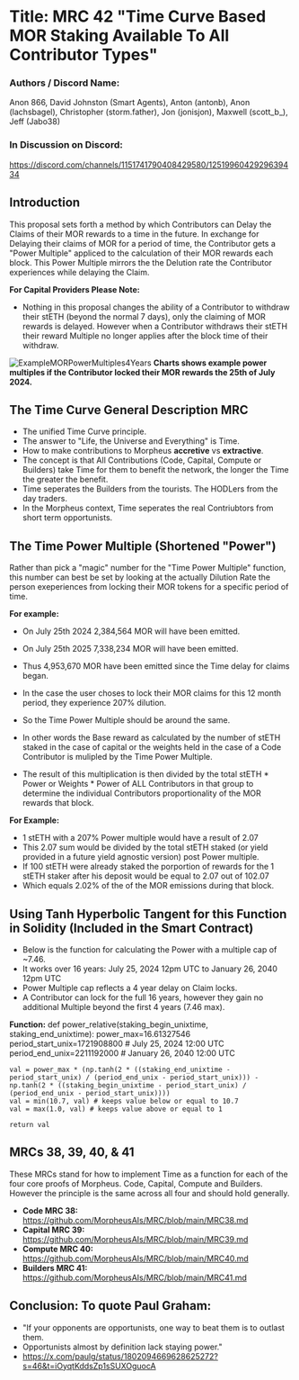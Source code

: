 # Title: MRC 42 "Time Curve Based MOR Staking Available To All Contributor Types"

### Authors / Discord Name: 
Anon 866, David Johnston (Smart Agents), Anton (antonb), Anon (lachsbagel), Christopher (storm.father), Jon (jonisjon), Maxwell (scott_b_), Jeff (Jabo38)  

### In Discussion on Discord: 
https://discord.com/channels/1151741790408429580/1251996042929639434

## Introduction
This proposal sets forth a method by which Contributors can Delay the Claims of their MOR rewards to a time in the future.
In exchange for Delaying their claims of MOR for a period of time, the Contributor gets a "Power Multiple" appliced to the calculation of their MOR rewards each block. This Power Multiple mirrors the the Delution rate the Contributor experiences while delaying the Claim. 

**For Capital Providers Please Note:** 
- Nothing in this proposal changes the ability of a Contributor to withdraw their stETH (beyond the normal 7 days), only the claiming of MOR rewards is delayed. However when a Contributor withdraws their stETH their reward Multiple no longer applies after the block time of their withdraw.

![ExampleMORPowerMultiples4Years](https://github.com/MorpheusAIs/MRC/assets/1563345/353978c2-5a81-4ac3-8271-f4f60d602f21)
**Charts shows example power multiples if the Contributor locked their MOR rewards the 25th of July 2024.**

## The Time Curve General Description MRC
- The unified Time Curve principle. 
- The answer to "Life, the Universe and Everything" is Time.
- How to make contributions to Morpheus **accretive** vs **extractive**.
- The concept is that All Contributions (Code, Capital, Compute or Builders) take Time for them to benefit the network, the longer the Time the greater the benefit. 
- Time seperates the Builders from the tourists. The HODLers from the day traders. 
- In the Morpheus context, Time seperates the real Contriubtors from short term opportunists.

## The Time Power Multiple (Shortened "Power")
Rather than pick a "magic" number for the "Time Power Multiple" function, this number can best be set by looking at the actually Dilution Rate the person exeperiences from locking their MOR tokens for a specific period of time.

**For example:**
- On July 25th 2024 2,384,564 MOR will have been emitted.
- On July 25th 2025 7,338,234 MOR will have been emitted.
- Thus 4,953,670 MOR have been emitted since the Time delay for claims began.
- In the case the user choses to lock their MOR claims for this 12 month period, they experience 207% dilution.  
- So the Time Power Multiple should be around the same. 

- In other words the Base reward as calculated by the number of stETH staked in the case of capital or the weights held in the case of a Code Contributor is mulipled by the Time Power Multiple. 
- The result of this multiplication is then divided by the total stETH * Power or Weights * Power of ALL Contributors in that group to determine the individual Contributors proportionality of the MOR rewards that block.

**For Example:**
- 1 stETH with a 207% Power multiple would have a result of 2.07
- This 2.07 sum would be divided by the total stETH staked (or yield provided in a future yield agnostic version) post Power multiple.
- If 100 stETH were already staked the porportion of rewards for the 1 stETH staker after his deposit would be equal to 2.07 out of 102.07 
- Which equals 2.02% of the of the MOR emissions during that block.

## Using Tanh Hyperbolic Tangent for this Function in Solidity (Included in the Smart Contract)
- Below is the function for calculating the Power with a multiple cap of ~7.46.
- It works over 16 years: July 25, 2024 12pm UTC to January 26, 2040 12pm UTC
- Power Multiple cap reflects a 4 year delay on Claim locks.
- A Contributor can lock for the full 16 years, however they gain no additional Multiple beyond the first 4 years (7.46 max). 

**Function:**
def power_relative(staking_begin_unixtime, staking_end_unixtime):
    power_max=16.61327546
    period_start_unix=1721908800  # July 25, 2024 12:00 UTC
    period_end_unix=2211192000    # January 26, 2040 12:00 UTC

    val = power_max * (np.tanh(2 * ((staking_end_unixtime - period_start_unix) / (period_end_unix - period_start_unix))) - np.tanh(2 * ((staking_begin_unixtime - period_start_unix) / (period_end_unix - period_start_unix))))
    val = min(10.7, val) # keeps value below or equal to 10.7
    val = max(1.0, val) # keeps value above or equal to 1

    return val

## MRCs 38, 39, 40, & 41 
These MRCs stand for how to implement Time as a function for each of the four core proofs of Morpheus. 
Code, Capital, Compute and Builders. However the principle is the same across all four and should hold generally.

- **Code MRC 38:** https://github.com/MorpheusAIs/MRC/blob/main/MRC38.md
- **Capital MRC 39:** https://github.com/MorpheusAIs/MRC/blob/main/MRC39.md
- **Compute MRC 40:** https://github.com/MorpheusAIs/MRC/blob/main/MRC40.md
- **Builders MRC 41:** https://github.com/MorpheusAIs/MRC/blob/main/MRC41.md

## Conclusion: To quote Paul Graham:
- "If your opponents are opportunists, one way to beat them is to outlast them. 
- Opportunists almost by definition lack staying power."
- https://x.com/paulg/status/1802094669628625272?s=46&t=iOyqtKddsZp1sSUXOguocA
